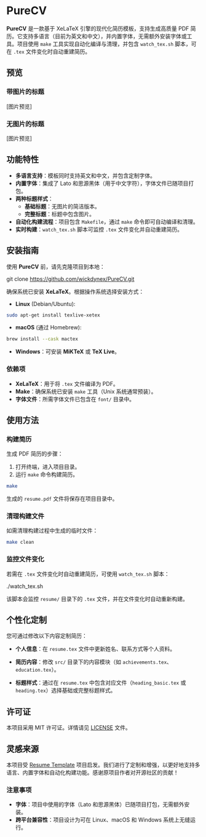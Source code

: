 # PureCV

**PureCV** 是一款基于 XeLaTeX 引擎的现代化简历模板，支持生成高质量 PDF 简历。它支持多语言（目前为英文和中文），并内置字体，无需额外安装字体或工具。项目使用 `make` 工具实现自动化编译与清理，并包含 `watch_tex.sh` 脚本，可在 `.tex` 文件变化时自动重建简历。

## 预览

### 带图片的标题

[图片预览]

### 无图片的标题

[图片预览]

## 功能特性

- **多语言支持**：模板同时支持英文和中文，并包含定制字体。
- **内置字体**：集成了 Lato 和思源黑体（用于中文字符），字体文件已随项目打包。
- **两种标题样式**：
  - **基础标题**：无图片的简洁版本。
  - **完整标题**：标题中包含图片。
- **自动化构建流程**：项目包含 `Makefile`，通过 `make` 命令即可自动编译和清理。
- **实时构建**：`watch_tex.sh` 脚本可监控 `.tex` 文件变化并自动重建简历。

## 安装指南

使用 **PureCV** 前，请先克隆项目到本地：

git clone https://github.com/wickdynex/PureCV.git

确保系统已安装 **XeLaTeX**。根据操作系统选择安装方式：

- **Linux** (Debian/Ubuntu):

```bash
sudo apt-get install texlive-xetex
```

- **macOS** (通过 Homebrew):

```bash
brew install --cask mactex
```

- **Windows**：可安装 **MiKTeX** 或 **TeX Live**。

### 依赖项

- **XeLaTeX**：用于将 `.tex` 文件编译为 PDF。
- **Make**：确保系统已安装 `make` 工具（Unix 系统通常预装）。
- **字体文件**：所需字体文件已包含在 `font/` 目录中。

## 使用方法

### 构建简历

生成 PDF 简历的步骤：

1. 打开终端，进入项目目录。
2. 运行 `make` 命令构建简历。

```bash
make
```

生成的 `resume.pdf` 文件将保存在项目目录中。

### 清理构建文件

如需清理构建过程中生成的临时文件：

```bash
make clean
```

### 监控文件变化

若需在 `.tex` 文件变化时自动重建简历，可使用 `watch_tex.sh` 脚本：

./watch_tex.sh

该脚本会监控 `resume/` 目录下的 `.tex` 文件，并在文件变化时自动重新构建。

## 个性化定制

您可通过修改以下内容定制简历：

- **个人信息**：在 `resume.tex` 文件中更新姓名、联系方式等个人资料。

- **简历内容**：修改 `src/` 目录下的内容模块（如 `achievements.tex`、`education.tex`）。
- **标题样式**：通过在 `resume.tex` 中包含对应文件（`heading_basic.tex` 或 `heading.tex`）选择基础或完整标题样式。

## 许可证

本项目采用 MIT 许可证。详情请见 [LICENSE](LICENSE) 文件。

## 灵感来源

本项目受 [Resume Template](https://github.com/aserador/resume-template) 项目启发。我们进行了定制和增强，以更好地支持多语言、内置字体和自动化构建功能。感谢原项目作者对开源社区的贡献！

### 注意事项

- **字体**：项目中使用的字体（Lato 和思源黑体）已随项目打包，无需额外安装。
- **跨平台兼容性**：项目设计为可在 Linux、macOS 和 Windows 系统上无缝运行。